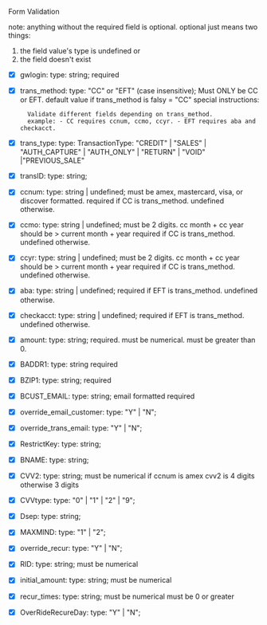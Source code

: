 Form Validation

note: anything without the required field is optional.
optional just means two things:

1. the field value's type is undefined or
2. the field doesn't exist

- [x] gwlogin:
      type: string;
      required
- [x] trans_method:
      type: "CC" or "EFT" (case insensitive); Must ONLY be CC or EFT.
      default value if trans_method is falsy = "CC"
      special instructions:

        Validate different fields depending on trans_method.
        example: - CC requires ccnum, ccmo, ccyr. - EFT requires aba and checkacct.

- [x] trans_type:
      type: TransactionType: "CREDIT" | "SALES" | "AUTH_CAPTURE" | "AUTH_ONLY" | "RETURN" | "VOID" |"PREVIOUS_SALE"
- [x] transID:
      type: string;
- [x] ccnum:
      type: string | undefined;
      must be amex, mastercard, visa, or discover formatted.
      required if CC is trans_method. undefined otherwise.
- [x] ccmo:
      type: string | undefined;
      must be 2 digits.
      cc month + cc year should be > current month + year
      required if CC is trans_method. undefined otherwise.
- [x] ccyr:
      type: string | undefined;
      must be 2 digits.
      cc month + cc year should be > current month + year
      required if CC is trans_method. undefined otherwise.
- [x] aba:
      type: string | undefined;
      required if EFT is trans_method. undefined otherwise.
- [x] checkacct:
      type: string | undefined;
      required if EFT is trans_method. undefined otherwise.
- [x] amount:
      type: string;
      required.
      must be numerical.
      must be greater than 0.
- [x] BADDR1:
      type: string
      required
- [x] BZIP1:
      type: string;
      required
- [x] BCUST_EMAIL:
      type: string;
      email formatted
      required
- [x] override_email_customer:
      type: "Y" | "N";
- [x] override_trans_email:
      type: "Y" | "N";
- [x] RestrictKey:
      type: string;
- [x] BNAME:
      type: string;
- [x] CVV2:
      type: string;
      must be numerical
      if ccnum is amex cvv2 is 4 digits otherwise 3 digits
- [x] CVVtype:
      type: "0" | "1" | "2" | "9";
- [x] Dsep:
      type: string;
- [x] MAXMIND:
      type: "1" | "2";
- [x] override_recur:
      type: "Y" | "N";
- [x] RID:
      type: string;
      must be numerical
- [x] initial_amount:
      type: string;
      must be numerical
- [x] recur_times:
      type: string;
      must be numerical
      must be 0 or greater
- [x] OverRideRecureDay:
      type: "Y" | "N";
